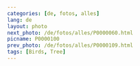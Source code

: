 ```yaml
---
categories: [de, fotos, alles]
lang: de
layout: photo
next_photo: /de/fotos/alles/P0000060.html
picname: P0000100
prev_photo: /de/fotos/alles/P0000109.html
tags: [Birds, Tree]
---
```

